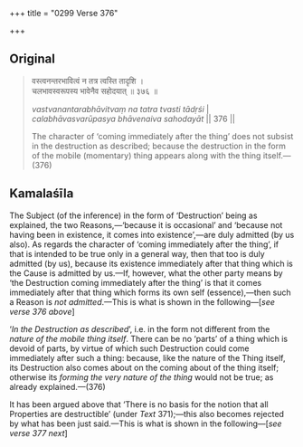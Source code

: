 +++
title = "0299 Verse 376"

+++
## Original 
>
> वस्त्वनन्तरभावित्वं न तत्र त्वस्ति तादृशि ।  
> चलभावस्वरूपस्य भावेनैव सहोदयात् ॥ ३७६ ॥ 
>
> *vastvanantarabhāvitvaṃ na tatra tvasti tādṛśi* \|  
> *calabhāvasvarūpasya bhāvenaiva sahodayāt* \|\| 376 \|\| 
>
> The character of ‘coming immediately after the thing’ does not subsist in the destruction as described; because the destruction in the form of the mobile (momentary) thing appears along with the thing itself.—(376)



## Kamalaśīla

The Subject (of the inference) in the form of ‘Destruction’ being as explained, the two Reasons,—‘because it is occasional’ and ‘because not having been in existence, it comes into existence’,—are duly admitted (by us also). As regards the character of ‘coming immediately after the thing’, if that is intended to be true only in a general way, then that too is duly admitted (by us), because its existence immediately after that thing which is the Cause is admitted by us.—If, however, what the other party means by ‘the Destruction coming immediately after the thing’ is that it comes immediately after that thing which forms its own self (essence),—then such a Reason is *not admitted*.—This is what is shown in the following—[*see verse 376 above*]

‘*In the Destruction as described*’, i.e. in the form not different from the *nature of the mobile thing itself*. There can be no ‘parts’ of a thing which is devoid of parts, by virtue of which such Destruction could come immediately after such a thing: because, like the nature of the Thing itself, its Destruction also comes about on the coming about of the thing itself; otherwise its *forming the very nature of the thing* would not be true; as already explained.—(376)

It has been argued above that ‘There is no basis for the notion that all Properties are destructible’ (under *Text* 371);—this also becomes rejected by what has been just said.—This is what is shown in the following—[*see verse 377 next*]


